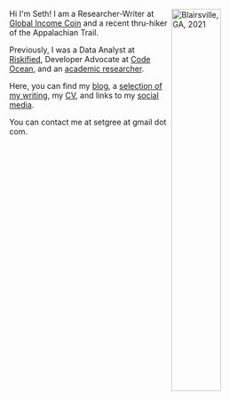 Hi I'm Seth!  <img align="right" src="/./_index_files/homepage-photos/YHITW-face.JPG" alt="Blairsville, GA, 2021" width="42%" height="42%"/>  I am a Researcher-Writer at [Global Income Coin](https://www.globalincomecoin.com/)  and a recent thru-hiker of the Appalachian Trail.

Previously, I was a Data Analyst at [Riskified](https://www.riskified.com/), Developer Advocate at [Code Ocean](https://codeocean.com/), and an [academic researcher](https://scholar.google.com/citations?user=66CRLeoAAAAJ&hl=en).

Here, you can find my [blog](/blog), a [selection of my writing](/projects), my [CV](/files/cv.pdf), and links to my [social media](/other-selves).

You can contact me at setgree at gmail dot com.
